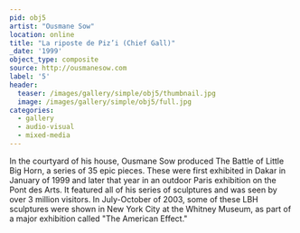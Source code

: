 ```yaml
---
pid: obj5
artist: "Ousmane Sow"
location: online
title: "La riposte de Piz’i (Chief Gall)"
_date: '1999'
object_type: composite
source: http://ousmanesow.com
label: '5'
header:
  teaser: /images/gallery/simple/obj5/thumbnail.jpg
  image: /images/gallery/simple/obj5/full.jpg    
categories:
  - gallery
  - audio-visual
  - mixed-media
---  
```


In the courtyard of his house, Ousmane Sow produced The Battle of Little Big Horn, a series of 35 epic pieces. These were first exhibited in Dakar in January of 1999 and later that year in an outdoor Paris exhibition on the Pont des Arts. It featured all of his series of sculptures and was seen by over 3 million visitors. In July-October of 2003, some of these LBH sculptures were shown in New York City at the Whitney Museum, as part of a major exhibition called "The American Effect."

